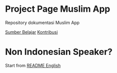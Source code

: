 # Project Page Muslim App

Repository dokumentasi Muslim App

[Sumber Belajar](guides/learnmaterials/id.md)
[Kontribusi](guides/contributing/id.md)

# Non Indonesian Speaker?
Start from [README English](README.en.md)